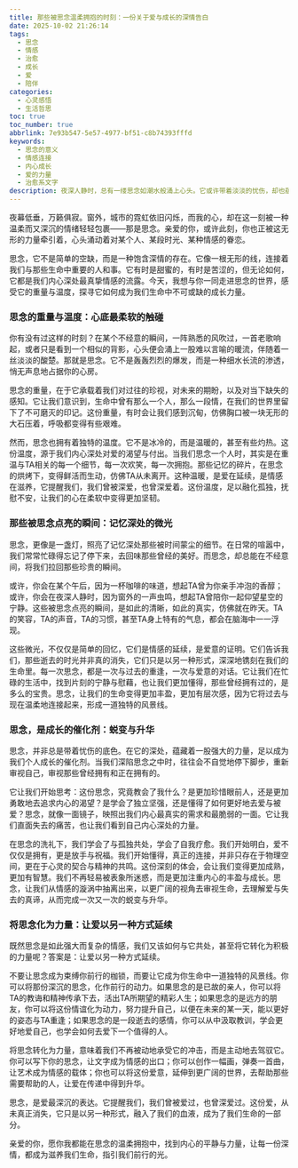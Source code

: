 ```yaml
---
title: 那些被思念温柔拥抱的时刻：一份关于爱与成长的深情告白
date: 2025-10-02 21:26:14
tags:
  - 思念
  - 情感
  - 治愈
  - 成长
  - 爱
  - 陪伴
categories:
  - 心灵感悟
  - 生活哲思
toc: true
toc_number: true
abbrlink: 7e93b547-5e57-4977-bf51-c8b74393fffd
keywords:
  - 思念的意义
  - 情感连接
  - 内心成长
  - 爱的力量
  - 治愈系文字
description: 夜深人静时，总有一缕思念如潮水般涌上心头。它或许带着淡淡的忧伤，却也蕴含着深沉的爱与温暖。这篇文章，想与你一同探寻思念的真谛，感受它如何温柔地拥抱我们，又如何成为我们生命中不可或缺的成长力量。
---
```


夜幕低垂，万籁俱寂。窗外，城市的霓虹依旧闪烁，而我的心，却在这一刻被一种温柔而又深沉的情绪轻轻包裹——那是思念。亲爱的你，或许此刻，你也正被这无形的力量牵引着，心头涌动着对某个人、某段时光、某种情感的眷恋。

思念，它不是简单的空缺，而是一种饱含深情的存在。它像一根无形的线，连接着我们与那些生命中重要的人和事。它有时是甜蜜的，有时是苦涩的，但无论如何，它都是我们内心深处最真挚情感的流露。今天，我想与你一同走进思念的世界，感受它的重量与温度，探寻它如何成为我们生命中不可或缺的成长力量。

### 思念的重量与温度：心底最柔软的触碰

你有没有过这样的时刻？在某个不经意的瞬间，一阵熟悉的风吹过，一首老歌响起，或者只是看到一个相似的背影，心头便会涌上一股难以言喻的暖流，伴随着一丝淡淡的酸楚。那就是思念。它不是轰轰烈烈的爆发，而是一种细水长流的渗透，悄无声息地占据你的心房。

思念的重量，在于它承载着我们对过往的珍视，对未来的期盼，以及对当下缺失的感知。它让我们意识到，生命中曾有那么一个人，那么一段情，在我们的世界里留下了不可磨灭的印记。这份重量，有时会让我们感到沉甸，仿佛胸口被一块无形的大石压着，呼吸都变得有些艰难。

然而，思念也拥有着独特的温度。它不是冰冷的，而是温暖的，甚至有些灼热。这份温度，源于我们内心深处对爱的渴望与付出。当我们思念一个人时，其实是在重温与TA相关的每一个细节，每一次欢笑，每一次拥抱。那些记忆的碎片，在思念的烘烤下，变得鲜活而生动，仿佛TA从未离开。这种温暖，是爱在延续，是情感在滋养，它提醒我们，我们曾被深爱，也曾深爱着。这份温度，足以融化孤独，抚慰不安，让我们的心在柔软中变得更加坚韧。

### 那些被思念点亮的瞬间：记忆深处的微光

思念，更像是一盏灯，照亮了记忆深处那些被时间蒙尘的细节。在日常的喧嚣中，我们常常忙碌得忘记了停下来，去回味那些曾经的美好。而思念，却总能在不经意间，将我们拉回那些珍贵的瞬间。

或许，你会在某个午后，因为一杯咖啡的味道，想起TA曾为你亲手冲泡的香醇；或许，你会在夜深人静时，因为窗外的一声虫鸣，想起TA曾陪你一起仰望星空的宁静。这些被思念点亮的瞬间，是如此的清晰，如此的真实，仿佛就在昨天。TA的笑容，TA的声音，TA的习惯，甚至TA身上特有的气息，都会在脑海中一一浮现。

这些微光，不仅仅是简单的回忆，它们是情感的延续，是爱意的证明。它们告诉我们，那些逝去的时光并非真的消失，它们只是以另一种形式，深深地镌刻在我们的生命里。每一次思念，都是一次与过去的重逢，一次与爱意的对话。它让我们在忙碌的生活中，找到片刻的宁静与慰藉，也让我们更加懂得，那些曾经拥有过的，是多么的宝贵。思念，让我们的生命变得更加丰盈，更加有层次感，因为它将过去与现在温柔地连接起来，形成一道独特的风景线。

### 思念，是成长的催化剂：蜕变与升华

思念，并非总是带着忧伤的底色。在它的深处，蕴藏着一股强大的力量，足以成为我们个人成长的催化剂。当我们深陷思念之中时，往往会不自觉地停下脚步，重新审视自己，审视那些曾经拥有和正在拥有的。

它让我们开始思考：这份思念，究竟教会了我什么？是更加珍惜眼前人，还是更加勇敢地去追求内心的渴望？是学会了独立坚强，还是懂得了如何更好地去爱与被爱？思念，就像一面镜子，映照出我们内心最真实的需求和最脆弱的一面。它让我们直面失去的痛苦，也让我们看到自己内心深处的力量。

在思念的洗礼下，我们学会了与孤独共处，学会了自我疗愈。我们开始明白，爱不仅仅是拥有，更是放手与祝福。我们开始懂得，真正的连接，并非只存在于物理空间，更在于心灵的契合与精神的共鸣。这份深刻的体会，会让我们变得更加成熟，更加有智慧。我们不再轻易被表象所迷惑，而是更加注重内心的丰盈与成长。思念，让我们从情感的漩涡中抽离出来，以更广阔的视角去审视生命，去理解爱与失去的真谛，从而完成一次又一次的蜕变与升华。

### 将思念化为力量：让爱以另一种方式延续

既然思念是如此强大而复杂的情感，我们又该如何与它共处，甚至将它转化为积极的力量呢？答案是：让爱以另一种方式延续。

不要让思念成为束缚你前行的枷锁，而要让它成为你生命中一道独特的风景线。你可以将那份深沉的思念，化作前行的动力。如果思念的是已故的亲人，你可以将TA的教诲和精神传承下去，活出TA所期望的精彩人生；如果思念的是远方的朋友，你可以将这份情谊化为动力，努力提升自己，以便在未来的某一天，能以更好的姿态与TA重逢；如果思念的是一段逝去的感情，你可以从中汲取教训，学会更好地爱自己，也学会如何去爱下一个值得的人。

将思念转化为力量，意味着我们不再被动地承受它的冲击，而是主动地去驾驭它。你可以写下你的思念，让文字成为情感的出口；你可以创作一幅画，弹奏一首曲，让艺术成为情感的载体；你也可以将这份爱意，延伸到更广阔的世界，去帮助那些需要帮助的人，让爱在传递中得到升华。

思念，是爱最深沉的表达。它提醒我们，我们曾被爱过，也曾深爱过。这份爱，从未真正消失，它只是以另一种形式，融入了我们的血液，成为了我们生命的一部分。

亲爱的你，愿你我都能在思念的温柔拥抱中，找到内心的平静与力量，让每一份深情，都成为滋养我们生命，指引我们前行的光。